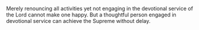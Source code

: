 Merely renouncing all activities yet not engaging in the devotional service of the Lord cannot make one happy. But a thoughtful person engaged in devotional service can achieve the Supreme without delay.